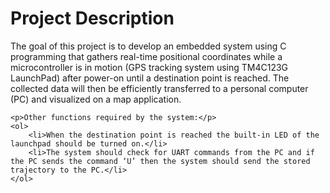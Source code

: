 <!DOCTYPE html>
<html lang="en">
<head>
    <meta charset="UTF-8">
    <meta name="viewport" content="width=device-width, initial-scale=1.0">
</head>
<body>
    <h1>Project Description</h1>
    <p>The goal of this project is to develop an embedded system using C programming that gathers real-time positional coordinates while a microcontroller is in motion (GPS tracking system using TM4C123G LaunchPad) after power-on until a destination point is reached. The collected data will then be efficiently transferred to a personal computer (PC) and visualized on a map application.</p>
    
    <p>Other functions required by the system:</p>
    <ol>
        <li>When the destination point is reached the built-in LED of the launchpad should be turned on.</li>
        <li>The system should check for UART commands from the PC and if the PC sends the command ‘U’ then the system should send the stored trajectory to the PC.</li>
    </ol>
</body>
</html>

